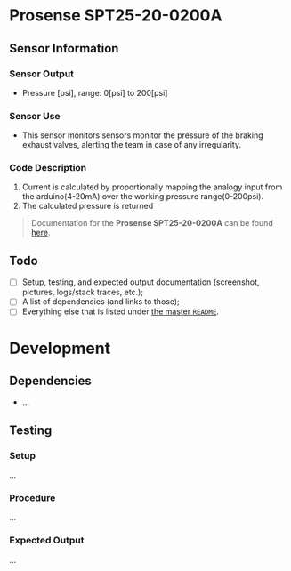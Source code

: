 # Prosense SPT25-20-0200A

## Sensor Information

### Sensor Output
- Pressure [psi], range: 0[psi] to 200[psi]

### Sensor Use
- This sensor monitors  sensors monitor the pressure of the braking exhaust valves, alerting the team in case of any irregularity. 

### Code Description
1. Current is calculated by proportionally mapping the analogy input from the arduino(4-20mA) over the working pressure range(0-200psi).
2. The calculated pressure is returned

> Documentation for the **Prosense SPT25-20-0200A** can be found [here](https://drive.google.com/drive/folders/1EkZwqgAUyYnO-Kqhqh3_qg_aGwrfWLpe?usp=sharing).


## Todo

- [ ] Setup, testing, and expected output documentation (screenshot, pictures, logs/stack traces, etc.);
- [ ] A list of dependencies (and links to those);
- [ ] Everything else that is listed under [the master `README`](../README.md).

# Development

## Dependencies

- ...

## Testing

### Setup

...

### Procedure

...

### Expected Output

...

